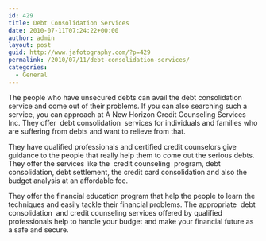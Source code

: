 ```yaml
---
id: 429
title: Debt Consolidation Services
date: 2010-07-11T07:24:22+00:00
author: admin
layout: post
guid: http://www.jafotography.com/?p=429
permalink: /2010/07/11/debt-consolidation-services/
categories:
  - General
---
```

The people who have unsecured debts can avail the debt consolidation service and come out of their problems. If you can also searching such a service, you can approach at A New Horizon Credit Counseling Services Inc. They offer &nbsp;debt consolidation&nbsp; services for individuals and families who are suffering from debts and want to relieve from that.

They have qualified professionals and certified credit counselors give guidance to the people that really help them to come out the serious debts. They offer the services like the &nbsp;credit counseling&nbsp; program, debt consolidation, debt settlement, the credit card consolidation and also the budget analysis at an affordable fee.

They offer the financial education program that help the people to learn the techniques and easily tackle their financial problems. The appropriate &nbsp;debt consolidation&nbsp; and credit counseling services offered by qualified professionals help to handle your budget and make your financial future as a safe and secure.